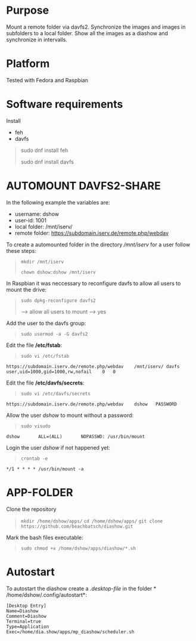 Purpose
=======
Mount a remote folder via davfs2.
Synchronize the images and images in subfolders to a local folder.
Show all the images as a diashow and synchronize in intervalls.

Platform
========

Tested with Fedora and Raspbian

Software requirements
=====================
Install 
- feh 
- davfs

> sudo dnf install feh
>
> sudo dnf install davfs 


AUTOMOUNT DAVFS2-SHARE
======================
In the following example the variables are:
- username: dshow
- user-id: 1001
- local folder: /mnt/iserv/
- remote folder: https://subdomain.iserv.de/remote.php/webdav
  
To create a automounted folder in the directory */mnt/iserv* for a user follow these steps:
> `mkdir /mnt/iserv`
>
> `chown dshow:dshow /mnt/iserv`

In Raspbian it was neccessary to reconfigure davfs to allow all users to mount the drive:
> `sudo dpkg-reconfigure davfs2`
>
> --> allow all users to mount --> yes

Add the user to the davfs group:
> `sudo usermod -a -G davfs2` 

Edit the file **/etc/fstab**:
> `sudo vi /etc/fstab`

	https://subdomain.iserv.de/remote.php/webdav	/mnt/iserv/	davfs	user,uid=1000,gid=1000,rw,nofail	0	0

Edit the file **/etc/davfs/secrets**:
> `sudo vi /etc/davfs/secrets`

	https://subdomain.iserv.de/remote.php/webdav	dshow	PASSWORD

Allow the user *dshow* to mount without a password:
> `sudo visudo`

	dshow       ALL=(ALL)       NOPASSWD: /usr/bin/mount

Login the user *dshow* if not happened yet:	
> `crontab -e`

	*/1 * * * * /usr/bin/mount -a

 
APP-FOLDER
==========
Clone the repository
> `mkdir /home/dshow/apps/`
> `cd /home/dshow/apps/`
> `git clone https://github.com/beachbatsch/diashow.git`
 
Mark the bash files executable:
> `sudo chmod +x /home/dshow/apps/diashow/*.sh`


Autostart
=========
To autostart the diashow create a *.desktop-file* in the folder * /home/dshow/.config/autostart*:

	[Desktop Entry]
	Name=Diashow
	Comment=Diashow
	Terminal=true
	Type=Application
	Exec=/home/dia.show/apps/mp_diashow/scheduler.sh
